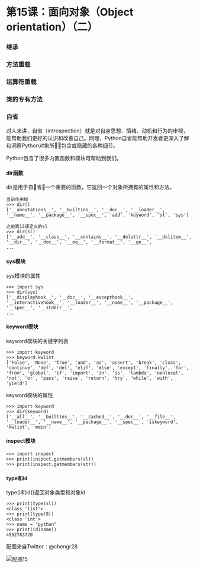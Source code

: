 # 第15课：面向对象（Object orientation）（二）

### 继承

### 方法重载

### 运算符重载

### 类的专有方法

### 自省
对人来讲，自省（introspection）就是对自身思想、情绪、动机和行为的审视，能帮助我们更好的认识和改善自己。同理，Python自省能帮助开发者更深入了解和洞察Python对象所包含或隐藏的各种细节。

Python包含了很多内置函数和模块可帮助到我们。

#### dir函数
dir是用于自省一个重要的函数，它返回一个对象所拥有的属性和方法。
```
当前作用域
>>> dir()
['__annotations__', '__builtins__', '__doc__', '__loader__', '__name__', '__package__', '__spec__', 'add', 'keyword', 'sl', 'sys']

之前第13课定义的sl
>>> dir(sl)
['__add__', '__class__', '__contains__', '__delattr__', '__delitem__', '__dir__', '__doc__', '__eq__', '__format__', '__ge__', 
...
```

#### sys模块
sys模块的属性
```
>>> import sys
>>> dir(sys)
['__displayhook__', '__doc__', '__excepthook__', '__interactivehook__', '__loader__', '__name__', '__package__', '__spec__', '__stderr__', 
...
```

#### keyword模块
keyword模块的关键字列表
```
>>> import keyword
>>> keyword.kwlist
['False', 'None', 'True', 'and', 'as', 'assert', 'break', 'class', 'continue', 'def', 'del', 'elif', 'else', 'except', 'finally', 'for', 'from', 'global', 'if', 'import', 'in', 'is', 'lambda', 'nonlocal', 'not', 'or', 'pass', 'raise', 'return', 'try', 'while', 'with', 'yield']
```

keyword模块的属性
```
>>> import keyword
>>> dir(keyword)
['__all__', '__builtins__', '__cached__', '__doc__', '__file__', '__loader__', '__name__', '__package__', '__spec__', 'iskeyword', 'kwlist', 'main']
```

#### inspect模块
```
>>> import inspect
>>> print(inspect.getmembers(sl))
>>> print(inspect.getmembers(str))
```

#### type和id
type()和id()返回对象类型和对象id
```
>>> print(type(sl))
<class 'list'>
>>> print(type(9))
<class 'int'>
>>> name = "python"
>>> print(id(name))
4552783720
```

配图来自Twitter：@chengr28

![配图15](https://wiki.huihoo.com/images/a/a0/Devopsgirls15.jpg)
